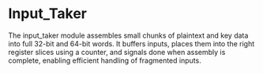 # Input_Taker
The input_taker module assembles small chunks of plaintext and key data into full 32-bit and 64-bit words. It buffers inputs, places them into the right register slices using a counter, and signals done when assembly is complete, enabling efficient handling of fragmented inputs.
